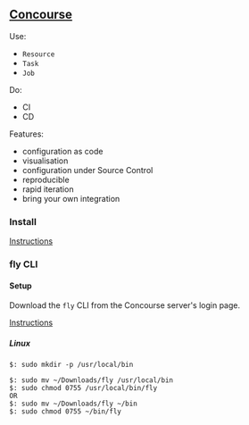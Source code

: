 ## [Concourse](https://concourse-ci.org/)

Use:
* `Resource`
* `Task`
* `Job`

Do:
* CI
* CD

Features:
* configuration as code
* visualisation
* configuration under Source Control
* reproducible
* rapid iteration
* bring your own integration


### Install

[Instructions](Docs/Install)

### fly CLI

#### Setup

Download the `fly` CLI from the Concourse server's login page.  

[Instructions](Other/ConcourseTutorial)

##### Linux

```
$: sudo mkdir -p /usr/local/bin

$: sudo mv ~/Downloads/fly /usr/local/bin
$: sudo chmod 0755 /usr/local/bin/fly
OR
$: sudo mv ~/Downloads/fly ~/bin
$: sudo chmod 0755 ~/bin/fly
```
